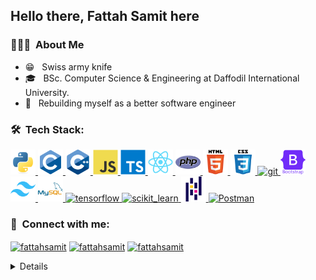 ## Hello there, Fattah Samit here

### 👨🏻‍💻 &nbsp;About Me 

- 😁 &nbsp; Swiss army knife
- 🎓 &nbsp; BSc. Computer Science & Engineering at Daffodil International University.
- 💼 &nbsp; Rebuilding myself as a better software engineer 

### 🛠 &nbsp;Tech Stack:
 
<p align="left"> 
 <a href="https://www.python.org" target="_blank" rel="noreferrer" title="Python"> <img src="https://raw.githubusercontent.com/devicons/devicon/master/icons/python/python-original.svg" alt="python" width="40" height="40"/> </a> 
 <a href="https://www.cprogramming.com/" target="_blank" rel="noreferrer" title="C"> <img src="https://raw.githubusercontent.com/devicons/devicon/master/icons/c/c-original.svg" alt="c" width="40" height="40"/> </a> 
 <a href="https://www.w3schools.com/cpp/" target="_blank" rel="noreferrer" title="C++"> <img src="https://raw.githubusercontent.com/devicons/devicon/master/icons/cplusplus/cplusplus-original.svg" alt="cplusplus" width="40" height="40"/> </a> 
 <a href="https://developer.mozilla.org/en-US/docs/Web/JavaScript" target="_blank" rel="noreferrer" title="JavaScript"> <img src="https://raw.githubusercontent.com/devicons/devicon/master/icons/javascript/javascript-original.svg" alt="javascript" width="40" height="40"/> </a>
 <a href="https://www.typescriptlang.org" target="_blank" rel="noreferrer" title="TypeScript"> <img src="https://raw.githubusercontent.com/devicons/devicon/master/icons/typescript/typescript-original.svg" alt="typescript" width="40" height="40"/> </a>
 <a href="https://react.dev" target="_blank" rel="noreferrer" title="React"> <img src="https://raw.githubusercontent.com/devicons/devicon/master/icons/react/react-original.svg" alt="react" width="40" height="40"/> </a>
 <a href="https://www.php.net" target="_blank" rel="noreferrer" title="PHP"> <img src="https://raw.githubusercontent.com/devicons/devicon/master/icons/php/php-original.svg" alt="php" width="40" height="40"/> </a>
 <a href="https://www.w3schools.com/html/" target="_blank" rel="noreferrer" title="HTML"> <img src="https://raw.githubusercontent.com/devicons/devicon/master/icons/html5/html5-original-wordmark.svg" alt="html5" width="40" height="40"/> </a> 
 <a href="https://www.w3schools.com/css/" target="_blank" rel="noreferrer" title="CSS"> <img src="https://raw.githubusercontent.com/devicons/devicon/master/icons/css3/css3-original-wordmark.svg" alt="css3" width="40" height="40"/> </a> 
 <a href="https://git-scm.com/" target="_blank" rel="noreferrer" title="Git"> <img src="https://www.vectorlogo.zone/logos/git-scm/git-scm-icon.svg" alt="git" width="40" height="40"/> </a> 
 <a href="https://getbootstrap.com" target="_blank" rel="noreferrer" title="Bootstrap"> <img src="https://raw.githubusercontent.com/devicons/devicon/master/icons/bootstrap/bootstrap-plain-wordmark.svg" alt="bootstrap" width="40" height="40"/> </a> 
 <a href="https://tailwindcss.com" target="_blank" rel="noreferrer" title="Tailwind"> <img src="https://raw.githubusercontent.com/devicons/devicon/master/icons/tailwindcss/tailwindcss-plain.svg" alt="tailwind" width="40" height="40"/> </a> 
 <a href="https://www.mysql.com/" target="_blank" rel="noreferrer" title="mySQL"> <img src="https://raw.githubusercontent.com/devicons/devicon/master/icons/mysql/mysql-original-wordmark.svg" alt="mysql" width="40" height="40"/> </a> 
 <a href="https://www.tensorflow.org" target="_blank" rel="noreferrer" title="Tensorflow"> <img src="https://www.vectorlogo.zone/logos/tensorflow/tensorflow-icon.svg" alt="tensorflow" width="40" height="40"/> </a>
 <a href="https://scikit-learn.org/" target="_blank" rel="noreferrer" title="Sklearn"> <img src="https://upload.wikimedia.org/wikipedia/commons/0/05/Scikit_learn_logo_small.svg" alt="scikit_learn" width="40" height="40"/> </a> 
 <a href="https://pandas.pydata.org/" target="_blank" rel="noreferrer" title="Pandas"> <img src="https://raw.githubusercontent.com/devicons/devicon/2ae2a900d2f041da66e950e4d48052658d850630/icons/pandas/pandas-original.svg" alt="pandas" width="40" height="40"/> </a>  
 <a href="https://www.postman.com" target="_blank" rel="noreferrer" title="Postman"> <img src="https://user-images.githubusercontent.com/25181517/192109061-e138ca71-337c-4019-8d42-4792fdaa7128.png" alt="Postman" width="40" height="40"/> </a>   
  </p>

### 🤝 &nbsp;Connect with me:
<p align="left">
 <a href="https://linkedin.com/in/fattah-samit" target="blank"><img align="center" src="https://raw.githubusercontent.com/rahuldkjain/github-profile-readme-generator/master/src/images/icons/Social/linked-in-alt.svg" alt="fattahsamit" height="30" width="40" /></a>
 <a href="https://www.facebook.com/fattah.samit" target="blank"><img align="center" src="https://raw.githubusercontent.com/rahuldkjain/github-profile-readme-generator/master/src/images/icons/Social/facebook.svg" alt="fattahsamit" height="30" width="40" /></a>
 <a href="https://dev.to/fattahsamit" target="blank"><img align="center" src="https://raw.githubusercontent.com/rahuldkjain/github-profile-readme-generator/master/src/images/icons/Social/devto.svg" alt="fattahsamit" height="30" width="40" /></a>
</p>

<!-- <div align="center">
<img src="https://github-readme-streak-stats.herokuapp.com/?user=fattahsamit&theme=dark&show_icons=true" height="160" alt="fattahsamit" />
<img src="https://github-readme-stats.vercel.app/api/top-langs?locale=en&hide_title=false&layout=compact&card_width=320&langs_count=5&theme=dark&hide_border=false&username=fattahsamit" height="160" alt="languages graph"  />
</div>
<br>
<div align="center">
 <img src="https://github-readme-stats-ten-gilt.vercel.app/api?username=fattahsamit&show_icons=true&theme=dark" height="160" />
</div> -->

<details>
<p align="center">
  <a href="https://github.com/fattahsamit">
    <img src="http://github-profile-summary-cards.vercel.app/api/cards/profile-details?username=fattahsamit&theme=transparent" />
  </a>
  <a href="https://github.com/fattahsamit">
    <img src="https://github-readme-streak-stats.herokuapp.com/?user=fattahsamit&hide_border=true&card_width=338&theme=transparent" />
  </a>
  <a href="https://github.com/fattahsamit">
    <img src="http://github-profile-summary-cards.vercel.app/api/cards/stats?username=fattahsamit&theme=transparent" />
  </a>
  <a href="https://github.com/fattahsamit">
    <img src="https://github-readme-stats.vercel.app/api/top-langs/?username=fattahsamit&langs_count=10&exclude_repo=&hide=jupyter%20notebook,vim%20script,cmake,makefile,batchfile,emacs%20lisp,css,html&layout=default&card_width=699&hide_border=true&theme=transparent" />
  </a>
</p>
</details>
